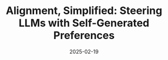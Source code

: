 ---
title: "Alignment, Simplified: Steering LLMs with Self-Generated Preferences"
authors: "Dyah Adila, Changho Shin, Yijing Zhang, Frederic Sala"
collection: publications
permalink: /publication/2025-03-01-alignez
excerpt: ''
date: 2025-02-19
venue: 'Preprint'
paperurl: 'https://arxiv.org/abs/2406.03642'
citation: ''
categories: [llm, alignment, data-efficient learning, computer-efficient learning]
---